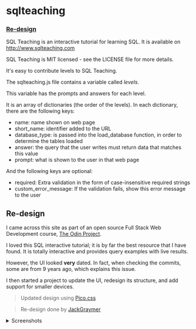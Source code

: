 # sqlteaching

### [Re-design](#re-design-1)

SQL Teaching is an interactive tutorial for learning SQL. It is available on http://www.sqlteaching.com

SQL Teaching is MIT licensed - see the LICENSE file for more details.

It's easy to contribute levels to SQL Teaching.

The sqlteaching.js file contains a variable called _levels_.

This variable has the prompts and answers for each level.

It is an array of dictionaries (the order of the levels). In each dictionary, there are the following keys:

- name: name shown on web page
- short_name: identifier added to the URL
- database_type: is passed into the load_database function, in order to determine the tables loaded
- answer: the query that the user writes must return data that matches this value
- prompt: what is shown to the user in that web page

And the following keys are optional:

- required: Extra validation in the form of case-insensitive required strings
- custom_error_message: If the validation fails, show this error message to the user

## Re-design

I came across this site as part of an open source Full Stack Web Development course, [The Odin Project](https://www.theodinproject.com/dashboard).

I loved this SQL interactive tutorial; it is by far the best resource that I have found. It is totally interactive and provides query examples with live results.

However, the UI looked **very** dated. In fact, when checking the commits, some are from 9 years ago, which explains this issue.

I then started a project to update the UI, redesign its structure, and add support for smaller devices.

> Updated design using [Pico.css](https://picocss.com/)

> Re-design done by [JackGraymer](https://github.com/JackGraymer)

<details> 
<summary>Screenshots</summary>

### Old version

#### Desktop

![Image of Old Version](/img/Old-version.png "Old version image")

#### Phone

![Image of Old Phone view](/img/Old-phone.png "Old Phone view  image")

### New Version

#### Desktop

![Image of New Version](/img/New-version.png "New version view image")

#### Phone

![Image of New Phone view](/img/New-phone.png "New phone view image")

</details>
